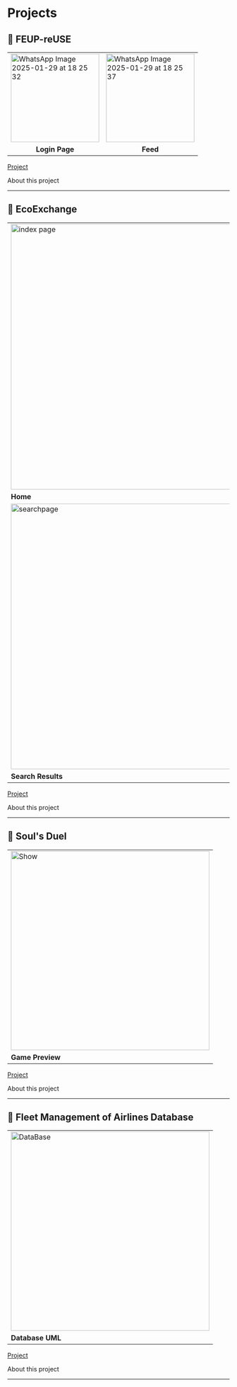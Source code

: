 # Projects

## 🚀 FEUP-reUSE

<table align="center">
  <tr>
    <td><img src="https://github.com/user-attachments/assets/78ad0b13-ea10-48cb-9e3d-44d951b14752" alt="WhatsApp Image 2025-01-29 at 18 25 32" width="200"></td>
    <td><img src="https://github.com/user-attachments/assets/dee17dd7-982f-4b61-abc1-2cc615f67b70" alt="WhatsApp Image 2025-01-29 at 18 25 37" width="200"></td>
  </tr>
  <tr>
    <td align="center"><strong>Login Page</strong></td>
    <td align="center"><strong>Feed</strong></td>
  </tr>
</table>

<a align="center" target="_blank" href="https://github.com/Teroooo/FEUP-reUSE">Project</a>

<details>
  <summary style="display: flex; justify-items:center;">About this project</summary>
  <hr>
  FEUP-reUSE is a mobile application designed to facilitate the exchange of items within the community of the Faculty of Engineering at the University of Porto (FEUP), including students, faculty, and staff.

  The app provides a simple platform for trading books, clothing, home appliances, electronics, and educational materials, featuring an intuitive interface similar to Instagram, making the exchange process easy and accessible.
  
  It's important to note that FEUP-reUSE operates on a donation basis, with no monetary transactions involved. This model fosters a spirit of collaboration and sharing within the FEUP community.


  ## ⚡ Features  
  - 🔹 Publication System  
  - 🔹 Chat Functionality  
  - 🔹 Rating System
  - 🔹 Search Users
  - 🔹 Search Items
  - 🔹 Login/Register
  - 🔹 Own Profile Page with Current Items Published
  - 🔹 Delete Item
  
  ## 🛠 Tech Stack  
  **Frontend:** Flutter  
  **Backend:** Dart, Firebase 

**Last edited in Jun-2024**
</details>

---

## 🚀 EcoExchange

<table align="center">
  <tr>
    <td>
      <img src="https://github.com/user-attachments/assets/4c68179b-e4f2-4b5c-9001-84169f48b711" alt="index page" width="600">
    </td>
  </tr>
    <td>
      <strong>Home</strong>
    </td>
  </tr>
  <tr>
    <td>
      <img src="https://github.com/user-attachments/assets/7ef07a3a-be66-4df9-912e-1a35dd290019" alt="searchpage"  width="600">
    </td>
  </tr>
  <tr>
    <td>
      <strong>Search Results</strong>
    </td>
  </tr>
</table>

<a align="center" target="_blank" href="https://github.com/Teroooo/LTW---EcoExchange-website">Project</a>

<details>
  <summary style="display: flex; justify-items:center;">About this project</summary>
  <hr>
  EcoExchange is a platform designed with a focus on security, usability, and real-time interaction, providing an efficient environment for users to buy and sell products and services
  
## ⚡ Features  
 **General**:

- 🔹 Register a new account.
- 🔹 Log in and out.
- 🔹 Edit their profile, including their name, username, password, email and address.
- 🔹 **Secure Against SQL injection**
- 🔹 **Secure Against Cross-Site Scripting (XSS)**
- 🔹 **Secure Against Cross-Site Request Forgery (CSRF)**
- 🔹 **User Preferences**
- 🔹 **Real-Time Messaging System**
- 🔹 **Rating and Review System**

**Sellers**  should be able to:

- 🔹 List new items, providing details such as category, brand, model, size, and condition, along with images.
- 🔹 Track and manage their listed items.
- 🔹 Respond to inquiries from buyers regarding their items and add further information if needed.
- 🔹 Print shipping forms for items that have been sold.

**Buyers**  should be able to:

- 🔹 Browse items using filters like category, price, and condition.
- 🔹 Engage with sellers to ask questions or negotiate prices.
- 🔹 Add items to a wishlist or shopping cart.
- 🔹 Proceed to checkout with their shopping cart (simulate payment process).

**Admins**  should be able to:

- 🔹 Elevate a user to admin status.
- 🔹 Introduce new item categories, sizes, conditions, and other pertinent entities.
- 🔹 Oversee and ensure the smooth operation of the entire system.
  

## 🛠 Tech Stack  
**Frontend:** HTML, CSS, JavaScript  
**Backend:** PHP, SQLite

**Last edited in Jun-2024**
</details>

---

## 🚀 Soul's Duel

<table align="center">
  <tr>
    <td>
      <img src="https://github.com/user-attachments/assets/f052a71a-cd3f-4763-a34c-d1138c7070c5" alt="Show" width="450">
    </td>
  </tr>
    <td>
      <strong>Game Preview</strong>
    </td>
  </tr>
</table>

<a align="center" target="_blank" href="https://github.com/Teroooo/Souls-Duel">Project</a>

<details>
  <summary style="display: flex; justify-items:center;">About this project</summary>
  <hr>
  Soul's Duel" is a 2D game inspired by the strategic battles of Undertale. Play as a brave soul in a mysterious world, facing challenges. Victory depends on quick reflexes. 
  
  Built using Java design patterns, the game emphasizes clean code architecture while delivering a compelling and engaging experience.
  
## ⚡ Features  
- 🔹 **Move** - The game character can be controlled using the arrow keys keys.
- 🔹 **HP** - The player has health points.
- 🔹 **Get hit** - If the character gets hit, he will lose Health Points (HP).
- 🔹 **Enemies** - An area displays enemies in an ASCII design.
- 🔹 **Different attacks** - Enemies have various combinations of attacks.
- 🔹 **Menu** - The game includes a menu with a play option.
- 🔹 **Music** - There is music in the menus and in-game, along with hit sound effects.
- 🔹 **Skin** - The hero is not represented by a letter; using FontForge, we crafted their appearance as a heart.
- 🔹 **Levels** - Players can experience four different levels.

  

## 🛠 Tech Stack  
**Frontend:** Lanterna (Java Library)<hr>
**Backend:** Java

**Last edited in Jan-2024**
</details>

---

## 🚀 Fleet Management of Airlines Database

<table align="center">
  <tr>
    <td>
      <img src="https://github.com/user-attachments/assets/b0a58404-8ca1-40b5-bd46-a5608ff49c9d" alt="DataBase" width="450">
    </td>
  </tr>
    <td>
      <strong>Database UML</strong>
    </td>
  </tr>
</table>

<a align="center" target="_blank" href="https://github.com/Teroooo/Souls-Duel">Project</a>

<details>
  <summary style="display: flex; justify-items:center;">About this project</summary>
  <hr>
  The project aims to implement a database for managing airline fleet operations. The focus of this project is on the relational model, its compliance with normal forms, and the implementation in SQLite. This includes creating tables and populating them with data. The conceptual model (UML) was addressed in the previous submission and will not be covered in detail here.
    

## 🛠 Tech Stack  
- SQLite

**Last edited in Jan-2024**
</details>

---
